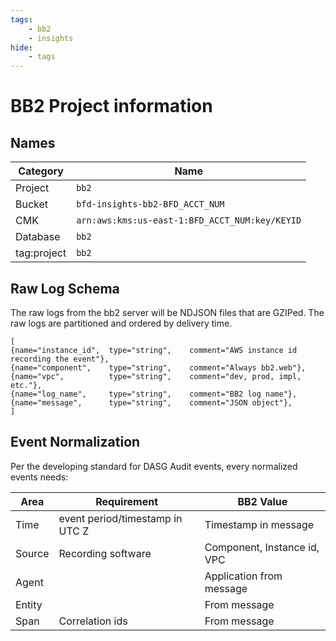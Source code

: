 ```yaml
---
tags:
    - bb2
    - insights
hide:
    - tags
---
```


# BB2 Project information

## Names

| Category | Name |
|----------|------|
| Project  | `bb2`                            |
| Bucket   | `bfd-insights-bb2-BFD_ACCT_NUM`  |
| CMK      | `arn:aws:kms:us-east-1:BFD_ACCT_NUM:key/KEYID` |
| Database | `bb2` |
| tag:project | `bb2` |

## Raw Log Schema

The raw logs from the bb2 server will be NDJSON files that are GZIPed. The raw logs are partitioned and
ordered by delivery time.

```
[
{name="instance_id",  type="string",    comment="AWS instance id recording the event"},
{name="component",    type="string",    comment="Always bb2.web"},
{name="vpc",          type="string",    comment="dev, prod, impl, etc."},
{name="log_name",     type="string",    comment="BB2 log name"},
{name="message",      type="string",    comment="JSON object"},
]
```

## Event Normalization

Per the developing standard for DASG Audit events, every normalized events needs:

| Area    | Requirement                     | BB2 Value                   |
|------   |---------------------------------|-----------------------------|
| Time    | event period/timestamp in UTC Z | Timestamp in message        |
| Source  | Recording software              | Component, Instance id, VPC |
| Agent   |                                 | Application from message    |
| Entity  |                                 | From message                |
| Span    | Correlation ids                 | From message                |
